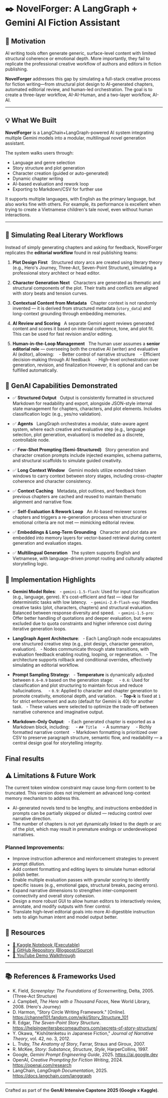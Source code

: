 # ✒️ NovelForger: A LangGraph + Gemini AI Fiction Assistant

## 🎯 Motivation

AI writing tools often generate generic, surface-level content with limited structural coherence or emotional depth. More importantly, they fail to replicate the professional creative workflow of authors and editors in fiction publishing.

**NovelForger** addresses this gap by simulating a full-stack creative process for fiction writing—from structural plot design to AI-generated chapters, automated editorial review, and human-led orchestration. The goal is to create a three-layer workflow, AI-AI-Human, and a two-layer workflow, AI-AI.

---

## 💡 What We Built

**NovelForger** is a LangChain+LangGraph-powered AI system integrating multiple Gemini models into a modular, multilingual novel generation assistant.

The system walks users through:
- Language and genre selection
- Story structure and plot generation
- Character creation (guided or auto-generated)
- Dynamic chapter writing
- AI-based evaluation and rework loop
- Exporting to Markdown/CSV for further use

It supports multiple languages, with English as the primary language, but also works fine with others. For example, its performance is excellent when trying to create a Vietnamese children's tale novel, even without human interactions.

---

## 🔁 Simulating Real Literary Workflows

Instead of simply generating chapters and asking for feedback, NovelForger replicates the **editorial workflow** found in real publishing teams:

1. **Plot Design First**  
 Structured story arcs are created using literary theory (e.g., Hero's Journey, Three-Act, Seven-Point Structure), simulating a professional story architect or head editor.

2. **Character Generation Next**  
 Characters are generated as thematic and structural components of the plot. Their traits and conflicts are aligned with story beats and tension curves.

3. **Contextual Content from Metadata**  
 Chapter context is not randomly invented — it is derived from structured metadata (`story_data`) and long-context grounding through embedding memories.

4. **AI Review and Scoring**  
 A separate Gemini agent reviews generated content and scores it based on internal coherence, tone, and plot fit. This can be used for fast revision and/or editing.

5. **Human-in-the-Loop Management**  
 The human user assumes a **senior editorial role** — overseeing both the creative AI (writer) and evaluative AI (editor), allowing:
   - Better control of narrative structure
   - Efficient decision-making through AI feedback
   - High-level orchestration over generation, revision, and finalization
 However, it is optional and can be fulfilled automatically.

## 🧠 GenAI Capabilities Demonstrated

- ✅ **Structured Output**  
 Output is consistently formatted in structured Markdown for readability and export, alongside JSON-style internal state management for chapters, characters, and plot elements. Includes classification logic (e.g., yes/no validation).

- ✅ **Agents**  
 LangGraph orchestrates a modular, state-aware agent system, where each creative and evaluative step (e.g., language selection, plot generation, evaluation) is modelled as a discrete, controllable node.

- ✅ **Few-Shot Prompting (Semi-Structured)**  
 Story generation and character creation prompts include injected examples, schema patterns, and structural scaffolds to simulate guided creativity.

- ✅ **Long Context Window**  
 Gemini models utilize extended token windows to carry context between story stages, including cross-chapter coherence and character consistency.

- ✅ **Context Caching**  
 Metadata, plot outlines, and feedback from previous chapters are cached and reused to maintain thematic alignment and narrative flow.

- ✅ **Self-Evaluation & Rework Loop**  
 An AI-based reviewer scores chapters and triggers a re-generation process when structural or emotional criteria are not met — mimicking editorial review.

- ✅ **Embeddings & Long-Term Grounding**  
 Character and plot data are embedded into memory layers for vector-based retrieval during content generation and evaluation stages.

- ✅ **Multilingual Generation**  
 The system supports English and Vietnamese, with language-driven prompt routing and culturally adapted storytelling logic.

## 🧪 Implementation Highlights

- **Gemini Model Roles**:
  - `gemini-1.5-flash`: Used for input classification (e.g., language, genre). It's cost-efficient and fast — ideal for deterministic tasks with low latency.
  - `gemini-2.0-flash-exp`: Handles creative tasks (plot, characters, chapters) and structural evaluation. Balanced between response diversity and speed.
  - `gemini-1.5-pro`: Offer better handling of quotations and deeper evaluation, but were excluded due to quota constraints and higher inference cost during iterative generation loops.

- **LangGraph Agent Architecture**:
  - Each LangGraph node encapsulates one structured creative step (e.g., plot design, character generation, evaluation).
  - Nodes communicate through state transitions, with evaluation feedback enabling routing, looping, or regeneration.
  - The architecture supports rollback and conditional overrides, effectively simulating an editorial workflow.

- **Prompt Sampling Strategy**:
  - **Temperature** is dynamically adjusted between `0.6–0.9` based on the generation stage:
    - `0.6`: Used for classification and plot structuring to maintain focus and reduce hallucinations.
    - `0.9`: Applied to character and chapter generation to promote creativity, emotional depth, and variation.
  - **Top-k** is fixed at `1` for strict enforcement and auto (default for Gemini is 40) for another task.
  - These values were selected to optimize the trade-off between narrative coherence and imaginative output.

- **Markdown-Only Output**:
  - Each generated chapter is exported as a Markdown block, including:
    - `## Title`
    - A summary
    - Richly formatted narrative content
  - Markdown formatting is prioritized over CSV to preserve paragraph structure, semantic flow, and readability — a central design goal for storytelling integrity.

## Final results


## ⚠️ Limitations & Future Work

The current token window constraint may cause long-form content to be truncated. This version does not implement an advanced long-context memory mechanism to address this.
- AI-generated novels tend to be lengthy, and instructions embedded in prompts can be partially skipped or diluted — reducing control over narrative direction.
- The number of chapters is not yet dynamically linked to the depth or arc of the plot, which may result in premature endings or underdeveloped narratives.

### Planned Improvements:

- Improve instruction adherence and reinforcement strategies to prevent prompt dilution.
- Add content formatting and editing layers to simulate human editorial polish better.
- Enable multiple evaluation passes with granular scoring to identify specific issues (e.g., emotional gaps, structural breaks, pacing errors).
- Expand narrative dimensions to strengthen inter-component connectivity and overall story cohesion.
- Design a more robust GUI to allow human editors to interactively review, annotate, and modify outputs with finer control.
- Translate high-level editorial goals into more AI-digestible instruction sets to align human intent and model output better.


## 🔗 Resources

- [🧠 Kaggle Notebook (Executable)](https://kaggle.com/code/your-notebook-link)
- [📘 GitHub Repository (Blogpost/Source)](https://github.com/your-repo-link)
- [🎥 YouTube Demo Walkthrough](https://youtube.com/your-video-link)

---

## 📚 References & Frameworks Used

- K. Field, *Screenplay: The Foundations of Screenwriting*, Delta, 2005. (Three-Act Structure)
- J. Campbell, *The Hero with a Thousand Faces*, New World Library, 2008. (Hero's Journey)
- D. Harmon, "Story Circle Writing Framework." [Online]. https://channel101.fandom.com/wiki/Story_Structure_101
- R. Edgar, *The Seven-Point Story Structure*. https://helpingwritersbecomeauthors.com/secrets-of-story-structure/
- Y. Okawa, "Kishōtenketsu in Japanese Fiction," *Journal of Narrative Theory*, vol. 42, no. 3, 2012.
- L. Truby, *The Anatomy of Story*, Farrar, Straus and Giroux, 2007.
- R. McKee, *Story: Substance, Structure, Style*, HarperCollins, 1997.
- Google, *Gemini Prompt Engineering Guide*, 2025. https://ai.google.dev
- OpenAI, *Creative Prompting for Fiction Writing*, 2024. https://openai.com/research
- LangChain, *LangGraph Documentation*, 2025. https://docs.langchain.com/langgraph

---

Crafted as part of the **GenAI Intensive Capstone 2025 (Google x Kaggle)**.
